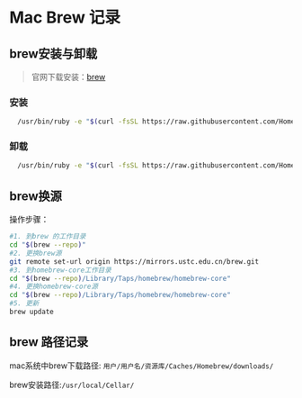 # Mac Brew 记录

## brew安装与卸载

> 官网下载安装：[brew](https://brew.sh/)

### 安装

``` bash
  /usr/bin/ruby -e "$(curl -fsSL https://raw.githubusercontent.com/Homebrew/install/master/install)"
```

### 卸载

``` bash
  /usr/bin/ruby -e "$(curl -fsSL https://raw.githubusercontent.com/Homebrew/install/master/uninstall)"
```

## brew换源

操作步骤：

   ``` bash
   #1. 到brew 的工作目录
   cd "$(brew --repo)"
   #2. 更换brew源
   git remote set-url origin https://mirrors.ustc.edu.cn/brew.git
   #3. 到homebrew-core工作目录
   cd "$(brew --repo)/Library/Taps/homebrew/homebrew-core"
   #4. 更换homebrew-core源
   cd "$(brew --repo)/Library/Taps/homebrew/homebrew-core"
   #5. 更新
   brew update
   ```

## brew 路径记录

mac系统中brew下载路径: `用户/用户名/资源库/Caches/Homebrew/downloads/`

brew安装路径:`/usr/local/Cellar/`
